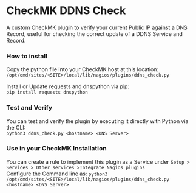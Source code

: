 # CheckMK DDNS Check
A custom CheckMK plugin to verify your current Public IP against a DNS Record, useful for checking the correct update of a DDNS Service and Record.

### How to install
Copy the python file into your CheckMK host at this location:  
`/opt/omd/sites/<SITE>/local/lib/nagios/plugins/ddns_check.py`  

Install or Update requests and dnspython via pip:  
`pip install requests dnspython`  

### Test and Verify
You can test and verify the plugin by executing it directly with Python via the CLI:  
`python3 ddns_check.py <hostname> <DNS Server>`

### Use in your CheckMK Installation
You can create a rule to implement this plugin as a Service under `Setup > Services > Other services >Integrate Nagios plugins`  
Configure the Command line as: `python3 /opt/omd/sites/<SITE>/local/lib/nagios/plugins/ddns_check.py <hostname> <DNS Server>`
